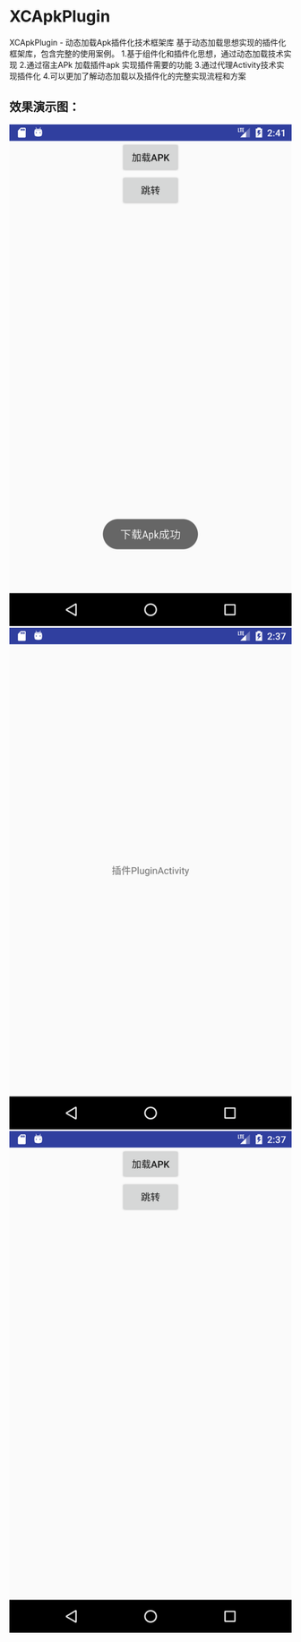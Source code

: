 # XCApkPlugin
XCApkPlugin - 动态加载Apk插件化技术框架库
基于动态加载思想实现的插件化框架库，包含完整的使用案例。
1.基于组件化和插件化思想，通过动态加载技术实现
2.通过宿主APk 加载插件apk 实现插件需要的功能
3.通过代理Activity技术实现插件化
4.可以更加了解动态加载以及插件化的完整实现流程和方案

## 效果演示图：

![iamge](https://raw.githubusercontent.com/jczmdeveloper/XCApkPlugin/master/screenshot/1.png)
![iamge](https://raw.githubusercontent.com/jczmdeveloper/XCApkPlugin/master/screenshot/2.png)
![iamge](https://raw.githubusercontent.com/jczmdeveloper/XCApkPlugin/master/screenshot/3.png)


